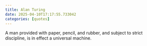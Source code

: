 ```yaml
---
title: Alan Turing
date: 2025-04-10T17:17:55.733042
categories: [quotes]
---
```


A man provided with paper, pencil, and rubber, and subject to strict discipline, is in effect a universal machine.  

